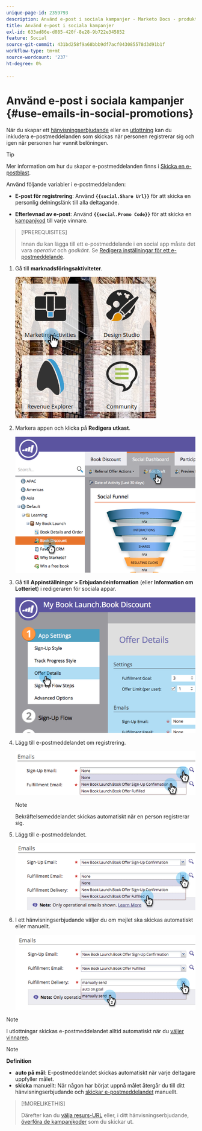 ```yaml
---
unique-page-id: 2359793
description: Använd e-post i sociala kampanjer - Marketo Docs - produktdokumentation
title: Använd e-post i sociala kampanjer
exl-id: 633ad86e-d085-420f-8e28-9b722e345852
feature: Social
source-git-commit: 431bd258f9a68bbb9df7acf043085578d3d91b1f
workflow-type: tm+mt
source-wordcount: '237'
ht-degree: 0%

---
```


# Använd e-post i sociala kampanjer {#use-emails-in-social-promotions}

När du skapar ett [hänvisningserbjudande](/help/marketo/product-docs/demand-generation/social/referral-offers/create-a-referral-offer.md) eller en [utlottning](/help/marketo/product-docs/demand-generation/social/sweepstakes/create-sweepstakes.md) kan du inkludera e-postmeddelanden som skickas när personen registrerar sig och igen när personen har vunnit belöningen.

>[!TIP]
>
>Mer information om hur du skapar e-postmeddelanden finns i [Skicka en e-postblast](/help/marketo/getting-started/quick-wins/send-an-email.md).

Använd följande variabler i e-postmeddelanden:

* **E-post för registrering**: Använd **`{{social.Share Url}}`** för att skicka en personlig delningslänk till alla deltagande.

* **Efterlevnad av e-post**: Använd **`{{social.Promo Code}}`** för att skicka en [kampanjkod](/help/marketo/product-docs/demand-generation/social/social-functions/use-promo-codes-for-offer-fulfillment.md) till varje vinnare.

>[!PREREQUISITES]
>
>Innan du kan lägga till ett e-postmeddelande i en social app måste det vara _operativt_ och _godkänt_. Se [Redigera inställningar för ett e-postmeddelande](/help/marketo/product-docs/email-marketing/general/functions-in-the-editor/make-an-email-operational.md).

1. Gå till **marknadsföringsaktiviteter**.

   ![](assets/ma.png)

1. Markera appen och klicka på **Redigera utkast**.

   ![](assets/image2014-9-19-16-3a12-3a33.png)

1. Gå till **Appinställningar > Erbjudandeinformation** (eller **Information om Lotteriet**) i redigeraren för sociala appar.

   ![](assets/image2014-9-19-16-3a12-3a41.png)

1. Lägg till e-postmeddelandet om registrering.

   ![](assets/image2014-9-19-16-3a12-3a49.png)

   >[!NOTE]
   >
   >Bekräftelsemeddelandet skickas automatiskt när en person registrerar sig.

1. Lägg till e-postmeddelandet.

   ![](assets/image2014-9-19-16-3a15-3a26.png)

1. I ett hänvisningserbjudande väljer du om mejlet ska skickas automatiskt eller manuellt.

   ![](assets/image2014-9-19-16-3a15-3a36.png)

>[!NOTE]
>
>I utlottningar skickas e-postmeddelandet alltid automatiskt när du [väljer vinnaren](/help/marketo/product-docs/demand-generation/social/sweepstakes/select-sweepstakes-winners.md).

>[!NOTE]
>
>**Definition**
>
>* **auto på mål**: E-postmeddelandet skickas automatiskt när varje deltagare uppfyller målet.
>* **skicka** manuellt: När någon har börjat uppnå målet återgår du till ditt hänvisningserbjudande och [skickar e-postmeddelandet](/help/marketo/product-docs/demand-generation/social/referral-offers/send-referral-offer-fulfillment-email.md) manuellt.
>

>[!MORELIKETHIS]
>
>Därefter kan du [välja resurs-URL](/help/marketo/product-docs/demand-generation/social/social-functions/choose-the-share-url-for-a-social-app.md) eller, i ditt hänvisningserbjudande, [överföra de kampanjkoder](/help/marketo/product-docs/demand-generation/social/social-functions/use-promo-codes-for-offer-fulfillment.md) som du skickar ut.
